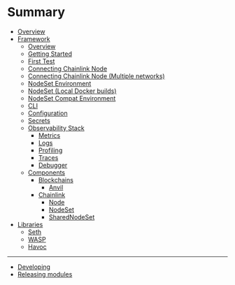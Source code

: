 # Summary

- [Overview](./overview.md)
- [Framework](./framework/overview.md)
    - [Overview](./framework/overview.md)
    - [Getting Started](./framework/getting_started.md)
    - [First Test](./framework/first_test.md)
    - [Connecting Chainlink Node](./framework/connecting_chainlink_node.md)
    - [Connecting Chainlink Node (Multiple networks)]()
    - [NodeSet Environment](./framework/nodeset_environment.md)
    - [NodeSet (Local Docker builds)](./framework/nodeset_docker_rebuild.md)
    - [NodeSet Compat Environment](./framework/nodeset_compatibility.md)
    - [CLI](./framework/cli.md)
    - [Configuration](./framework/configuration.md)
    - [Secrets]()
    - [Observability Stack](framework/observability/observability_stack.md)
      - [Metrics]()
      - [Logs](framework/observability/logs.md)
      - [Profiling](framework/observability/profiling.md)
      - [Traces]()
      - [Debugger]()
    - [Components](framework/components/overview.md)
        - [Blockchains](framework/components/blockchains/overview.md)
            - [Anvil](framework/components/blockchains/anvil.md)
        - [Chainlink]()
          - [Node]()
          - [NodeSet]()
          - [SharedNodeSet]()
- [Libraries](./libraries.md)
  - [Seth](./libs/seth.md)
  - [WASP](./libs/wasp.md)
  - [Havoc](./libs/havoc.md)

---

- [Developing](./developing.md)
- [Releasing modules](./releasing_modules.md)
